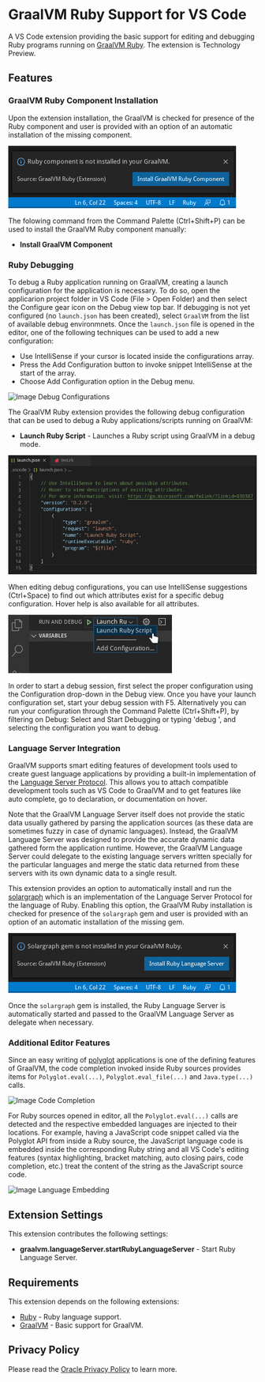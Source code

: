 # GraalVM Ruby Support for VS Code

A VS Code extension providing the basic support for editing and debugging Ruby programs running on [GraalVM Ruby](http://www.graalvm.org/docs/reference-manual/languages/ruby).
The extension is Technology Preview.

## Features

### GraalVM Ruby Component Installation

Upon the extension installation, the GraalVM is checked for presence of the Ruby component and user is provided with an option of an automatic installation of the missing component.

![Image No Ruby Component](images/no-ruby-component.png)

The folowing command from the Command Palette (Ctrl+Shift+P) can be used to install the GraalVM Ruby component manually:
* __Install GraalVM Component__

### Ruby Debugging

To debug a Ruby application running on GraalVM, creating a launch configuration for the application is necessary. To do so, open the applicarion project folder in VS Code (File > Open Folder) and then select the Configure gear icon on the Debug view top bar. If debugging is not yet configured (no `launch.json` has been created), select `GraalVM` from the list of available debug environmnets. Once the `launch.json` file is opened in the editor, one of the following techniques can be used to add a new configuration:
* Use IntelliSense if your cursor is located inside the configurations array.
* Press the Add Configuration button to invoke snippet IntelliSense at the start of the array.
* Choose Add Configuration option in the Debug menu.

![Image Debug Configurations](images/debug-config-ruby.png)

The GraalVM Ruby extension provides the following debug configuration that can be used to debug a Ruby applications/scripts running on GraalVM:
* __Launch Ruby Script__ - Launches a Ruby script using GraalVM in a debug mode.

![Image Debug Configuration for Ruby](images/ruby-debug-config.png)

When editing debug configurations, you can use IntelliSense suggestions (Ctrl+Space) to find out which attributes exist for a specific debug configuration. Hover help is also available for all attributes.

![Image Select Debug Configuration](images/select-debug-config.png)

In order to start a debug session, first select the proper configuration using the Configuration drop-down in the Debug view. Once you have your launch configuration set, start your debug session with F5. Alternatively you can run your configuration through the Command Palette (Ctrl+Shift+P), by filtering on Debug: Select and Start Debugging or typing 'debug ', and selecting the configuration you want to debug.

### Language Server Integration

GraalVM supports smart editing features of development tools used to create guest language applications by providing a built-in implementation of the [Language Server Protocol](https://microsoft.github.io/language-server-protocol). This allows you to attach compatible development tools such as VS Code to GraalVM and to get features like auto complete, go to declaration, or documentation on hover.

Note that the GraalVM Language Server itself does not provide the static data usually gathered by parsing the application sources (as these data are sometimes fuzzy in case of dynamic languages). Instead, the GraalVM Language Server was designed to provide the accurate dynamic data gathered form the application runtime. However, the GraalVM Language Server could delegate to the existing language servers written specially for the particular languages and merge the static data returned from these servers with its own dynamic data to a single result.

This extension provides an option to automatically install and run the [solargraph](https://github.com/castwide/solargraph) which is an implementation of the Language Server Protocol for the language of Ruby. Enabling this option, the GraalVM Ruby installation is checked for presence of the `solargraph` gem and user is provided with an option of an automatic installation of the missing gem.

![Image No Ruby Language Server](images/no-ruby-ls.png)

Once the `solargraph` gem is installed, the Ruby Language Server is automatically started and passed to the GraalVM Language Server as delegate when necessary.

### Additional Editor Features

Since an easy writing of [polyglot](https://www.graalvm.org/docs/reference-manual/polyglot) applications is one of the defining features of GraalVM, the code completion invoked inside Ruby sources provides items for `Polyglot.eval(...)`, `Polyglot.eval_file(...)` and `Java.type(...)` calls.

![Image Code Completion](images/code-completion-ruby.png)

For Ruby sources opened in editor, all the `Polyglot.eval(...)` calls are detected and the respective embedded languages are injected to their locations. For example, having a JavaScript code snippet called via the Polyglot API from inside a Ruby source, the JavaScript language code is embedded inside the corresponding Ruby string and all VS Code's editing features (syntax highlighting, bracket matching, auto closing pairs, code completion, etc.) treat the content of the string as the JavaScript source code.

![Image Language Embedding](images/language-embedding-ruby.png)

## Extension Settings

This extension contributes the following settings:

* __graalvm.languageServer.startRubyLanguageServer__ - Start Ruby Language Server.

## Requirements

This extension depends on the following extensions:
* [Ruby](https://marketplace.visualstudio.com/items?itemName=rebornix.Ruby) - Ruby language support.
* [GraalVM](https://marketplace.visualstudio.com/items?itemName=oracle-labs-graalvm.graalvm) - Basic support for GraalVM.

## Privacy Policy

Please read the [Oracle Privacy Policy](https://www.oracle.com/legal/privacy/privacy-policy.html) to learn more.
